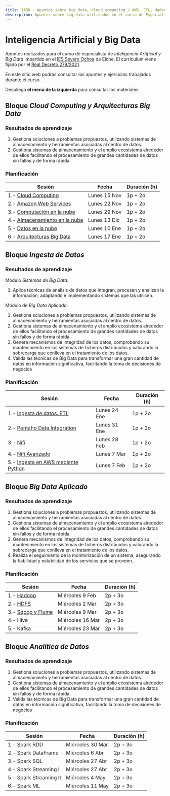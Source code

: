 ```yaml
---
title: IABD - Apuntes sobre big data, cloud computing / AWS, ETL, Hadoop y Spark.
description: Apuntes sobre big data utilizados en el curso de Especialista de Inteligencia Artificial y Big Data, centrados en el uso de la nube mediante AWS, la realización de ETL, Hadoop y la analítica de datos mediante Spark. 
---
```


# Inteligencia Artificial y Big Data

Apuntes realizados para el curso de especialista de *Inteligencia Artificial y Big Data* impartido en el [IES Severo Ochoa](https://portal.edu.gva.es/03013224) de Elche. El curriculum viene fijado por el [Real Decreto 279/2021](https://www.boe.es/eli/es/rd/2021/04/20/279/dof/spa/pdf).

En este sitio web podrás consultar los apuntes y ejercicios trabajados durante el curso.

Despliega **el menú de la izquierda** para consultar los materiales.

## Bloque *Cloud Computing y Arquitecturas Big Data*

### Resultados de aprendizaje

1. Gestiona soluciones a problemas propuestos, utilizando sistemas de almacenamiento y herramientas asociadas al centro de datos.
2. Gestiona sistemas de almacenamiento y el amplio ecosistema alrededor de ellos facilitando el procesamiento de grandes cantidades de datos sin fallos y de forma rápida.

### Planificación

| Sesión                                                                  | Fecha         | Duración (h) |
| ---------                                                               | -----         | --------- |
| 1.- [Cloud Computing](apuntes/nube01.md)                                | Lunes 15 Nov  | 1p + 2o   |
| 2.- [Amazon Web Services](apuntes/nube02aws.md)                         | Lunes 22 Nov  | 1p + 2o   |
| 3.- [Computación en la nube](apuntes/nube03computacion.md)              | Lunes 29 Nov  | 1p + 2o   |
| 4.- [Almacenamiento en la nube](apuntes/nube04almacenamiento.md)        | Lunes 13 Dic  | 1p + 2o   |
| 5.- [Datos en la nube](apuntes/nube05datos.md)                          | Lunes 10 Ene  | 1p + 2o   |
| 6.- [Arquitecturas Big Data](apuntes/arquitecturas01.md)                | Lunes 17 Ene  | 1p + 2o   |

## Bloque *Ingesta de Datos*

### Resultados de aprendizaje

Módulo *Sistemas de Big Data*:

1. Aplica técnicas de análisis de datos que integran, procesan y analizan la información, adaptando e implementando sistemas que las utilicen.

Módulo de *Big Data Aplicado*:

1. Gestiona soluciones a problemas propuestos, utilizando sistemas de almacenamiento y herramientas asociadas al centro de datos.
2. Gestiona sistemas de almacenamiento y el amplio ecosistema alrededor de ellos facilitando el procesamiento de grandes cantidades de datos sin fallos y de forma rápida.
3. Genera mecanismos de integridad de los datos, comprobando su mantenimiento en los sistemas de ficheros distribuidos y valorando la sobrecarga que conlleva en el tratamiento de los datos.
5. Valida las técnicas de Big Data para transformar una gran cantidad de datos en información significativa, facilitando la toma de decisiones de negocios

### Planificación

| Sesión                                                            | Fecha           | Duración (h) |
| ---------                                                         | -----           | --------- |
| 1.- [Ingesta de datos. ETL](apuntes/ingesta01.md)                 | Lunes 24 Ene    | 1p + 2o   |
| 2.- [Pentaho Data Integration](apuntes/ingesta02pentaho.md)       | Lunes 31 Ene    | 1p + 2o   |
| 3.- [Nifi](apuntes/ingesta03nifi1.md)                             | Lunes 28 Feb    | 1p + 2o   |
| 4.- [Nifi Avanzado](apuntes/ingesta04nifi2.md)                    | Lunes 7 Mar     | 1p + 2o   |
| 5.- [Ingesta en AWS mediante Python](apuntes/ingesta05python.md)  | Lunes 7 Feb     | 1p + 2o   |

## Bloque *Big Data Aplicado*

### Resultados de aprendizaje

1. Gestiona soluciones a problemas propuestos, utilizando sistemas de almacenamiento y herramientas asociadas al centro de datos.
2. Gestiona sistemas de almacenamiento y el amplio ecosistema alrededor de ellos facilitando el procesamiento de grandes cantidades de datos sin fallos y de forma rápida.
3. Genera mecanismos de integridad de los datos, comprobando su mantenimiento en los  sistemas de ficheros distribuidos y valorando la sobrecarga que conlleva en el tratamiento de los datos.
4. Realiza el seguimiento de la monitorización de un sistema, asegurando la fiabilidad y estabilidad de los servicios que se proveen.

### Planificación

| Sesión                                              | Fecha               | Duración (h) |
| ---------                                           | -----               | --------- |
| 1.- [Hadoop](apuntes/bdaplicado01hadoop.md)         | Miércoles 9 Feb     | 2p + 3o   |
| 2.- [HDFS](apuntes/bdaplicado02hdfs.md)             | Miércoles 2 Mar     | 2p + 3o   |
| 3.- [Sqoop y Flume](apuntes/bdaplicado03flume.md)     | Miércoles 9 Mar       | 2p + 3o   |
| 4.- Hive              | Miércoles 16 Mar      | 2p + 3o   |
| 5.- Kafka             | Miércoles 23 Mar      | 2p + 3o   |

## Bloque *Analítica de Datos*

### Resultados de aprendizaje

1. Gestiona soluciones a problemas propuestos, utilizando sistemas de almacenamiento y herramientas asociadas al centro de datos.
2. Gestiona sistemas de almacenamiento y el amplio ecosistema alrededor de ellos facilitando el procesamiento de grandes cantidades de datos sin fallos y de forma rápida.
5. Valida las técnicas de Big Data para transformar una gran cantidad de datos en información significativa, facilitando la toma de decisiones de negocios

### Planificación

| Sesión                      | Fecha              | Duración (h) |
| ---------                   | -----              | --------- |
| 1.- Spark RDD[](apuntes/spark01.md)     | Miércoles 30 Mar   | 2p + 3o   |
| 2.- Spark DataFrame                       | Miércoles 6 Abr   | 2p + 3o   |
| 3.- Spark SQL                | Miércoles 27 Abr    | 2p + 3o   |
| 4.- Spark Streaming I                     | Miércoles 27 Abr    | 2p + 3o   |
| 5.- Spark Streaming II               | Miércoles 4 May   | 2p + 3o   |
| 6.- Spark ML              | Miércoles 11 May   | 2p + 3o   |
